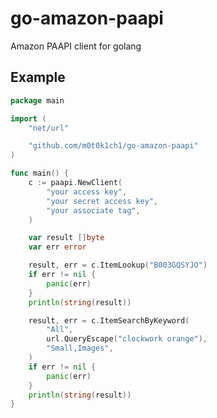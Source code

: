 go-amazon-paapi
===============

Amazon PAAPI client for golang

## Example

``` go
package main

import (
	"net/url"

	"github.com/m0t0k1ch1/go-amazon-paapi"
)

func main() {
	c := paapi.NewClient(
		"your access key",
		"your secret access key",
		"your associate tag",
	)

	var result []byte
	var err error

	result, err = c.ItemLookup("B003GQSYJO")
	if err != nil {
		panic(err)
	}
	println(string(result))

	result, err = c.ItemSearchByKeyword(
		"All",
		url.QueryEscape("clockwork orange"),
		"Small,Images",
	)
	if err != nil {
		panic(err)
	}
	println(string(result))
}
```
